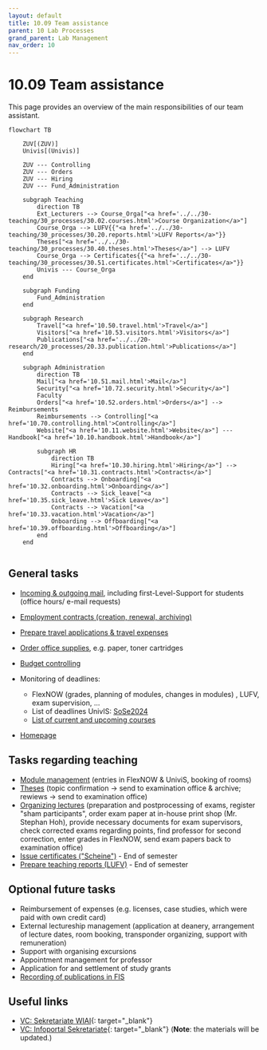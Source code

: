 ```yaml
---
layout: default
title: 10.09 Team assistance
parent: 10 Lab Processes
grand_parent: Lab Management
nav_order: 10
---
```


# 10.09 Team assistance

This page provides an overview of the main responsibilities of our team assistant.

```mermaid
flowchart TB

    ZUV[(ZUV)]
    Univis[(Univis)]

    ZUV --- Controlling
    ZUV --- Orders
    ZUV --- Hiring
    ZUV --- Fund_Administration

    subgraph Teaching
        direction TB
        Ext_Lecturers --> Course_Orga["<a href='../../30-teaching/30_processes/30.02.courses.html'>Course Organization</a>"]
        Course_Orga --> LUFV{{"<a href='../../30-teaching/30_processes/30.20.reports.html'>LUFV Reports</a>"}}
        Theses["<a href='../../30-teaching/30_processes/30.40.theses.html'>Theses</a>"] --> LUFV
        Course_Orga --> Certificates{{"<a href='../../30-teaching/30_processes/30.51.certificates.html'>Certificates</a>"}}
        Univis --- Course_Orga
    end

    subgraph Funding
        Fund_Administration
    end

    subgraph Research
        Travel["<a href='10.50.travel.html'>Travel</a>"]
        Visitors["<a href='10.53.visitors.html'>Visitors</a>"]
        Publications["<a href='../../20-research/20_processes/20.33.publication.html'>Publications</a>"]
    end

    subgraph Administration
        direction TB
        Mail["<a href='10.51.mail.html'>Mail</a>"]
        Security["<a href='10.72.security.html'>Security</a>"]
        Faculty
        Orders["<a href='10.52.orders.html'>Orders</a>"] --> Reimbursements
        Reimbursements --> Controlling["<a href='10.70.controlling.html'>Controlling</a>"]
        Website["<a href='10.11.website.html'>Website</a>"] --- Handbook["<a href='10.10.handbook.html'>Handbook</a>"]

        subgraph HR
            direction TB
            Hiring["<a href='10.30.hiring.html'>Hiring</a>"] --> Contracts["<a href='10.31.contracts.html'>Contracts</a>"]
            Contracts --> Onboarding["<a href='10.32.onboarding.html'>Onboarding</a>"]
            Contracts --> Sick_leave["<a href='10.35.sick_leave.html'>Sick Leave</a>"]
            Contracts --> Vacation["<a href='10.33.vacation.html'>Vacation</a>"]
            Onboarding --> Offboarding["<a href='10.39.offboarding.html'>Offboarding</a>"]
        end
    end


```

## General tasks

- [Incoming & outgoing mail](10.51.mail.html), including first-Level-Support for students (office hours/ e-mail requests)
- [Employment contracts (creation, renewal, archiving)](10.31.contracts.html)
- [Prepare travel applications & travel expenses](10.50.travel.html)
- [Order office supplies](10.52.orders.html), e.g. paper, toner cartridges
- [Budget controlling](10.70.controlling.html#budget)
- Monitoring of deadlines:
  - FlexNOW (grades, planning of modules, changes in modules) , LUFV, exam supervision, ... 
  - List of deadlines UnivIS: [SoSe2024](https://vc.uni-bamberg.de/pluginfile.php/2337881/mod_resource/content/1/Terminplanung%20Sommersemester%202024.pdf)
  - [List of current and upcoming courses](../../30-teaching/30_processes/30.02.courses.html)
  
- [Homepage](10.11.website.html)

## Tasks regarding teaching

- [Module management](../../30-teaching/30_processes/30.09.new_modules.html) (entries in FlexNOW & UniviS, booking of rooms)
- [Theses](../../30-teaching/30_processes/30.40.theses.html) (topic confirmation -> send to examination office & archive; rewiews -> send to examination office)
- [Organizing lectures](../../30-teaching/30_processes/30.10.lecture.html) (preparation and postprocessing of exams, register "sham participants", order exam paper at in-house print shop (Mr. Stephan Hoh), provide necessary documents for exam supervisors, check corrected exams regarding points, find professor for second correction, enter grades in FlexNOW, send exam papers back to examination office)
- [Issue certificates ("Scheine")](../../30-teaching/30_processes/30.51.certificates.html) - End of semester
- [Prepare teaching reports (LUFV)](../../30-teaching/30_processes/30.20.reports.html) - End of semester

## Optional future tasks

- Reimbursement of expenses (e.g. licenses, case studies, which were paid with own credit card)
- External lectureship management (application at deanery, arrangement of lecture dates, room booking, transponder organizing, support with remuneration)
- Support with organising excursions 
- Appointment management for professor
- Application for and settlement of study grants
- [Recording of publications in FIS](../../20-research/20_processes/20.33.publication.html)


## Useful links

- [VC: Sekretariate WIAI](https://vc.uni-bamberg.de/course/view.php?id=58679){: target="_blank"}
- [VC: Infoportal Sekretariate](https://vc.uni-bamberg.de/course/view.php?id=12){: target="_blank"} (**Note**: the materials will be updated.)

